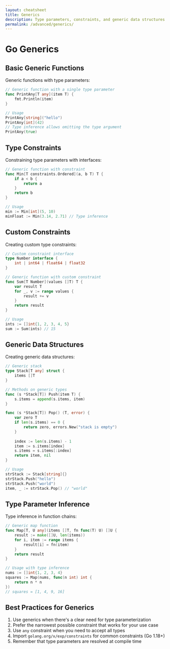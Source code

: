 ```yaml
---
layout: cheatsheet
title: Generics
description: Type parameters, constraints, and generic data structures
permalink: /advanced/generics/
---
```


# Go Generics

## Basic Generic Functions

Generic functions with type parameters:

```go
// Generic function with a single type parameter
func PrintAny[T any](item T) {
    fmt.Println(item)
}

// Usage
PrintAny[string]("hello")
PrintAny[int](42)
// Type inference allows omitting the type argument
PrintAny(true)
```

## Type Constraints

Constraining type parameters with interfaces:

```go
// Generic function with constraint
func Min[T constraints.Ordered](a, b T) T {
    if a < b {
        return a
    }
    return b
}

// Usage
min := Min[int](5, 10)
minFloat := Min(3.14, 2.71) // Type inference
```

## Custom Constraints

Creating custom type constraints:

```go
// Custom constraint interface
type Number interface {
    int | int64 | float64 | float32
}

// Generic function with custom constraint
func Sum[T Number](values []T) T {
    var result T
    for _, v := range values {
        result += v
    }
    return result
}

// Usage
ints := []int{1, 2, 3, 4, 5}
sum := Sum(ints) // 15
```

## Generic Data Structures

Creating generic data structures:

```go
// Generic stack
type Stack[T any] struct {
    items []T
}

// Methods on generic types
func (s *Stack[T]) Push(item T) {
    s.items = append(s.items, item)
}

func (s *Stack[T]) Pop() (T, error) {
    var zero T
    if len(s.items) == 0 {
        return zero, errors.New("stack is empty")
    }
    
    index := len(s.items) - 1
    item := s.items[index]
    s.items = s.items[:index]
    return item, nil
}

// Usage
strStack := Stack[string]{}
strStack.Push("hello")
strStack.Push("world")
item, _ := strStack.Pop() // "world"
```

## Type Parameter Inference

Type inference in function chains:

```go
// Generic map function
func Map[T, U any](items []T, fn func(T) U) []U {
    result := make([]U, len(items))
    for i, item := range items {
        result[i] = fn(item)
    }
    return result
}

// Usage with type inference
nums := []int{1, 2, 3, 4}
squares := Map(nums, func(n int) int { 
    return n * n 
})
// squares = [1, 4, 9, 16]
```

## Best Practices for Generics

1. Use generics when there's a clear need for type parameterization
2. Prefer the narrowest possible constraint that works for your use case
3. Use `any` constraint when you need to accept all types
4. Import `golang.org/x/exp/constraints` for common constraints (Go 1.18+)
5. Remember that type parameters are resolved at compile time
